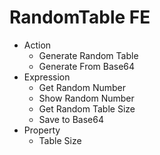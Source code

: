 # RandomTable FE

- Action
  - Generate Random Table
  - Generate From Base64
- Expression
  - Get Random Number
  - Show Random Number
  - Get Random Table Size
  - Save to Base64
- Property
  - Table Size
